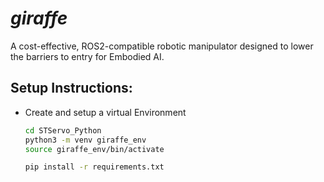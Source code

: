 # _giraffe_

A cost-effective, ROS2-compatible robotic manipulator designed to lower the barriers to entry for Embodied AI.

## Setup Instructions:

* Create and setup a virtual Environment

  ``` bash
  cd STServo_Python
  python3 -m venv giraffe_env
  source giraffe_env/bin/activate

  pip install -r requirements.txt
  ```
